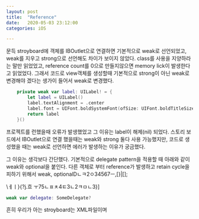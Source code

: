 ```yaml
---
layout: post
title:  "Reference"
date:   2020-05-03 23:12:00 
categories: iOS

---
```


문득 stroyboard에 객체를 IBOutlet으로 연결하면 기본적으로 weak로 선언되었고, weak를 지우고 strong으로 선언해도 차이가 보이지 않았다. class를 사용을 지양하라는 말만 읽었었고, reference count를 0으로 만들지않으면 memory lick이 발생한다고 읽었었다. 그래서 코드로 view객체를 생성할때 기본적으로 strong이 아닌 weak로 변경해야 겠다는 생가이 들어서 weak로 변경했다.

``` swift
    private weak var label: UILabel! = {
        let label = UILabel()
        label.textAlignment = .center
        label.font = UIFont.boldSystemFont(ofSize: UIFont.boldTitleSize)
        return label
    }()

```

프로젝트를 런했을때 오류가 발생했었고 그 이유는 label이 해제(nil) 되었다. 스토리 보드에서 IBOutlet으로 연결 했을때는 weak와 strong 둘다 사용 가능했지만, 코드로 생성했을 때는 weak로 선언하면 에러가 발생하는 이유가 궁금했다.

그 이유는 생각보다 간단했다. 기본적으로 delegate pattern을 적용할 때  아래와 같이 weak와 optional을 붙인다. 다른 객체로 부터 reference가 발생하고 retain cycle을 피하기 위해서 weak, optionalDㄴㅋ2ㅇ34567ㅡ,[}|[];

\ㅔㅣ}{?j.흐 ㅜ75ㄴㅍㅊ4ㅌ3ㄴ2ㅋㅁㄴ3}]

```swift
weak var delegate: SomeDelegate?
```



흔히 우리가 아는 stroyboard는 XML파일이며 

<!--more-->

